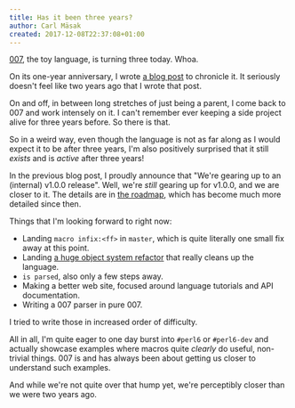 ```yaml
---
title: Has it been three years?
author: Carl Mäsak
created: 2017-12-08T22:37:08+01:00
---
```

[007](http://masak.github.io/007/), the toy language, is turning three today. Whoa.

On its one-year anniversary, I wrote [a blog post](http://strangelyconsistent.org/blog/double-oh-seven) to chronicle it. It seriously doesn't feel like two years ago that I wrote that post.

On and off, in between long stretches of just being a parent, I come back to 007 and work intensely on it. I can't remember ever keeping a side project alive for three years before. So there is that.

So in a weird way, even though the language is not as far along as I would expect it to be after three years, I'm also positively surprised that it still *exists* and is *active* after three years!

In the previous blog post, I proudly announce that "We're gearing up to an (internal) v1.0.0 release". Well, we're *still* gearing up for v1.0.0, and we are closer to it. The details are in [the roadmap](https://github.com/masak/007/blob/master/ROADMAP.md), which has become much more detailed since then.

Things that I'm looking forward to right now:

* Landing `macro infix:<ff>` in `master`, which is quite literally one small fix away at this point.
* Landing [a huge object system refactor](https://github.com/masak/007/pull/242) that really cleans up the language.
* `is parsed`, also only a few steps away.
* Making a better web site, focused around language tutorials and API documentation.
* Writing a 007 parser in pure 007.

I tried to write those in increased order of difficulty.

All in all, I'm quite eager to one day burst into `#perl6` or `#perl6-dev` and actually showcase examples where macros quite *clearly* do useful, non-trivial things. 007 is and has always been about getting us closer to understand such examples.

And while we're not quite over that hump yet, we're perceptibly closer than we were two years ago.
